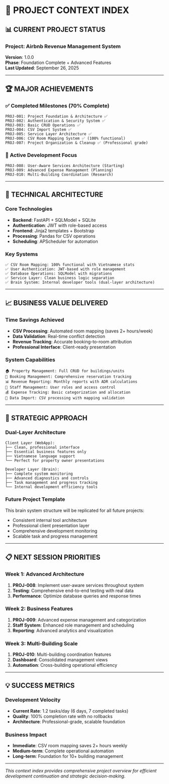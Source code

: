 # 🎯 PROJECT CONTEXT INDEX

## 📊 **CURRENT PROJECT STATUS**

### **Project**: Airbnb Revenue Management System  
**Version**: 1.0.0  
**Phase**: Foundation Complete + Advanced Features  
**Last Updated**: September 26, 2025

---

## 🏆 **MAJOR ACHIEVEMENTS**

### ✅ **Completed Milestones (70% Complete)**
```
PROJ-001: Project Foundation & Architecture ✅
PROJ-002: Authentication & Security System ✅  
PROJ-003: Basic CRUD Operations ✅
PROJ-004: CSV Import System ✅
PROJ-005: Service Layer Architecture ✅
PROJ-006: CSV Room Mapping System ✅ (100% functional)
PROJ-007: Project Organization & Cleanup ✅ (Professional grade)
```

### 🎯 **Active Development Focus**
```
PROJ-008: User-Aware Services Architecture (Starting)
PROJ-009: Advanced Expense Management (Planning) 
PROJ-010: Multi-Building Coordination (Research)
```

---

## 🔧 **TECHNICAL ARCHITECTURE**

### **Core Technologies**
- **Backend**: FastAPI + SQLModel + SQLite
- **Authentication**: JWT with role-based access
- **Frontend**: Jinja2 templates + Bootstrap
- **Processing**: Pandas for CSV operations
- **Scheduling**: APScheduler for automation

### **Key Systems**
```
✅ CSV Room Mapping: 100% functional with Vietnamese stats
✅ User Authentication: JWT-based with role management
✅ Database Operations: SQLModel with migrations
✅ Service Layer: Clean business logic separation
✅ Brain System: Internal developer tools (dual-layer architecture)
```

---

## 📈 **BUSINESS VALUE DELIVERED**

### **Time Savings Achieved**
- **CSV Processing**: Automated room mapping (saves 2+ hours/week)
- **Data Validation**: Real-time conflict detection
- **Revenue Tracking**: Accurate booking-to-room attribution
- **Professional Interface**: Client-ready presentation

### **System Capabilities**
```
🏠 Property Management: Full CRUD for buildings/units
📑 Booking Management: Comprehensive reservation tracking  
📊 Revenue Reporting: Monthly reports with ADR calculations
👥 Staff Management: User roles and access control
💰 Expense Tracking: Basic categorization and allocation
🔄 Data Import: CSV processing with mapping validation
```

---

## 🎯 **STRATEGIC APPROACH**

### **Dual-Layer Architecture**
```
Client Layer (WebApp):
├── Clean, professional interface
├── Essential business features only
├── Vietnamese language support
└── Perfect for property owner presentations

Developer Layer (Brain):
├── Complete system monitoring
├── Advanced diagnostics and controls
├── Task management and progress tracking
└── Internal development efficiency tools
```

### **Future Project Template**
This brain system structure will be replicated for all future projects:
- Consistent internal tool architecture
- Professional client presentation layer
- Comprehensive development monitoring
- Scalable task and progress management

---

## 📋 **NEXT SESSION PRIORITIES**

### **Week 1: Advanced Architecture**
1. **PROJ-008**: Implement user-aware services throughout system
2. **Testing**: Comprehensive end-to-end testing with real data
3. **Performance**: Optimize database queries and response times

### **Week 2: Business Features** 
1. **PROJ-009**: Advanced expense management and categorization
2. **Staff System**: Enhanced role management and scheduling
3. **Reporting**: Advanced analytics and visualization

### **Week 3: Multi-Building Scale**
1. **PROJ-010**: Multi-building coordination features
2. **Dashboard**: Consolidated management views
3. **Automation**: Cross-building operational efficiency

---

## 💡 **SUCCESS METRICS**

### **Development Velocity**
- **Current Rate**: 1.2 tasks/day (6 days, 7 completed tasks)
- **Quality**: 100% completion rate with no rollbacks
- **Architecture**: Professional-grade, scalable foundation

### **Business Impact** 
- **Immediate**: CSV room mapping saves 2+ hours weekly
- **Medium-term**: Complete operational automation
- **Long-term**: Foundation for 10+ building management

---

*This context index provides comprehensive project overview for efficient development continuation and strategic decision-making.*